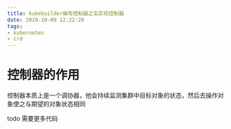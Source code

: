 ```yaml
---
title: kubebuilder编写控制器之五实现控制器
date: 2019-10-09 12:22:28
tags:
- kubernetes
- crd
---
```


# 控制器的作用

控制器本质上是一个调协器，他会持续监测集群中目标对象的状态，然后去操作对象使之与期望的对象状态相同

<!--more-->


todo 需要更多代码